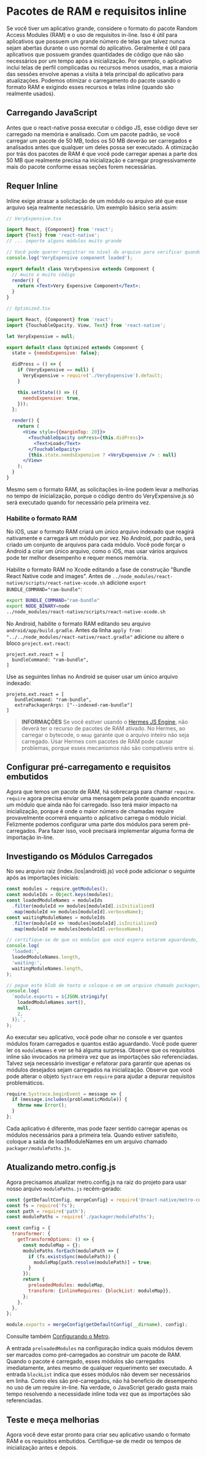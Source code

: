 # Pacotes de RAM e requisitos inline
Se você tiver um aplicativo grande, considere o formato do pacote Random Access Modules (RAM) e o uso de requisitos in-line. Isso é útil para aplicativos que possuem um grande número de telas que talvez nunca sejam abertas durante o uso normal do aplicativo. Geralmente é útil para aplicativos que possuem grandes quantidades de código que não são necessários por um tempo após a inicialização. Por exemplo, o aplicativo inclui telas de perfil complicadas ou recursos menos usados, mas a maioria das sessões envolve apenas a visita à tela principal do aplicativo para atualizações. Podemos otimizar o carregamento do pacote usando o formato RAM e exigindo esses recursos e telas inline (quando são realmente usados).

## Carregando JavaScript
Antes que o react-native possa executar o código JS, esse código deve ser carregado na memória e analisado. Com um pacote padrão, se você carregar um pacote de 50 MB, todos os 50 MB deverão ser carregados e analisados antes que qualquer um deles possa ser executado. A otimização por trás dos pacotes de RAM é que você pode carregar apenas a parte dos 50 MB que realmente precisa na inicialização e carregar progressivamente mais do pacote conforme essas seções forem necessárias.

## Requer Inline
Inline exige atrasar a solicitação de um módulo ou arquivo até que esse arquivo seja realmente necessário. Um exemplo básico seria assim:

```jsx
// VeryExpensive.tsx

import React, {Component} from 'react';
import {Text} from 'react-native';
// ... importe alguns módulos muito grande

// Você pode querer registrar no nível do arquivo para verificar quando isso está acontecendo
console.log('VeryExpensive component loaded');

export default class VeryExpensive extends Component {
  // muito e muito código
  render() {
    return <Text>Very Expensive Component</Text>;
  }
}
```


```jsx
// Optimized.tsx

import React, {Component} from 'react';
import {TouchableOpacity, View, Text} from 'react-native';

let VeryExpensive = null;

export default class Optimized extends Component {
  state = {needsExpensive: false};

  didPress = () => {
    if (VeryExpensive == null) {
      VeryExpensive = require('./VeryExpensive').default;
    }

    this.setState(() => ({
      needsExpensive: true,
    }));
  };

  render() {
    return (
      <View style={{marginTop: 20}}>
        <TouchableOpacity onPress={this.didPress}>
          <Text>Load</Text>
        </TouchableOpacity>
        {this.state.needsExpensive ? <VeryExpensive /> : null}
      </View>
    );
  }
}
```

Mesmo sem o formato RAM, as solicitações in-line podem levar a melhorias no tempo de inicialização, porque o código dentro do VeryExpensive.js só será executado quando for necessário pela primeira vez.

### Habilite o formato RAM
No iOS, usar o formato RAM criará um único arquivo indexado que reagirá nativamente e carregará um módulo por vez. No Android, por padrão, será criado um conjunto de arquivos para cada módulo. Você pode forçar o Android a criar um único arquivo, como o iOS, mas usar vários arquivos pode ter melhor desempenho e requer menos memória.

Habilite o formato RAM no Xcode editando a fase de construção "Bundle React Native code and images". Antes de `../node_modules/react-native/scripts/react-native-xcode.sh` adicione `export BUNDLE_COMMAND="ram-bundle"`:

```sh
export BUNDLE_COMMAND="ram-bundle"
export NODE_BINARY=node
../node_modules/react-native/scripts/react-native-xcode.sh
```

No Android, habilite o formato RAM editando seu arquivo `android/app/build.gradle`. Antes da linha `apply from: "../../node_modules/react-native/react.gradle"` adicione ou altere o bloco `project.ext.react`:

```
project.ext.react = [
  bundleCommand: "ram-bundle",
]
```

Use as seguintes linhas no Android se quiser usar um único arquivo indexado:

```
projeto.ext.react = [
   bundleCommand: "ram-bundle",
   extraPackagerArgs: ["--indexed-ram-bundle"]
]
```

> **INFORMAÇÕES**
> Se você estiver usando o [Hermes JS Engine](https://github.com/facebook/hermes), não deverá ter o recurso de pacotes de RAM ativado. No Hermes, ao carregar o bytecode, o `mmap` garante que o arquivo inteiro não seja carregado. Usar Hermes com pacotes de RAM pode causar problemas, porque esses mecanismos não são compatíveis entre si.

## Configurar pré-carregamento e requisitos embutidos
Agora que temos um pacote de RAM, há sobrecarga para chamar `require`. `require` agora precisa enviar uma mensagem pela ponte quando encontrar um módulo que ainda não foi carregado. Isso terá maior impacto na inicialização, porque é onde o maior número de chamadas require provavelmente ocorrerá enquanto o aplicativo carrega o módulo inicial. Felizmente podemos configurar uma parte dos módulos para serem pré-carregados. Para fazer isso, você precisará implementar alguma forma de importação in-line.

## Investigando os Módulos Carregados
No seu arquivo raiz (index.(ios|android).js) você pode adicionar o seguinte após as importações iniciais:

```js
const modules = require.getModules();
const moduleIds = Object.keys(modules);
const loadedModuleNames = moduleIds
  .filter(moduleId => modules[moduleId].isInitialized)
  .map(moduleId => modules[moduleId].verboseName);
const waitingModuleNames = moduleIds
  .filter(moduleId => !modules[moduleId].isInitialized)
  .map(moduleId => modules[moduleId].verboseName);

// certifique-se de que os módulos que você espera estarem aguardando, estão realmente esperando
console.log(
  'loaded:',
  loadedModuleNames.length,
  'waiting:',
  waitingModuleNames.length,
);

// pegue este blob de texto e coloque-o em um arquivo chamado packager/modulePaths.js
console.log(
  `module.exports = ${JSON.stringify(
    loadedModuleNames.sort(),
    null,
    2,
  )};`,
);
```

Ao executar seu aplicativo, você pode olhar no console e ver quantos módulos foram carregados e quantos estão aguardando. Você pode querer ler os `moduleNames` e ver se há alguma surpresa. Observe que os requisitos inline são invocados na primeira vez que as importações são referenciadas. Talvez seja necessário investigar e refatorar para garantir que apenas os módulos desejados sejam carregados na inicialização. Observe que você pode alterar o objeto `Systrace` em `require` para ajudar a depurar requisitos problemáticos.

```js
require.Systrace.beginEvent = message => {
  if (message.includes(problematicModule)) {
    throw new Error();
  }
};
```

Cada aplicativo é diferente, mas pode fazer sentido carregar apenas os módulos necessários para a primeira tela. Quando estiver satisfeito, coloque a saída de loadModuleNames em um arquivo chamado `packager/modulePaths.js`.

## Atualizando metro.config.js
Agora precisamos atualizar metro.config.js na raiz do projeto para usar nosso arquivo `modulePaths.js` recém-gerado:

```js
const {getDefaultConfig, mergeConfig} = require('@react-native/metro-config');
const fs = require('fs');
const path = require('path');
const modulePaths = require('./packager/modulePaths');

const config = {
  transformer: {
    getTransformOptions: () => {
      const moduleMap = {};
      modulePaths.forEach(modulePath => {
        if (fs.existsSync(modulePath)) {
          moduleMap[path.resolve(modulePath)] = true;
        }
      });
      return {
        preloadedModules: moduleMap,
        transform: {inlineRequires: {blockList: moduleMap}},
      };
    },
  },
};

module.exports = mergeConfig(getDefaultConfig(__dirname), config);
```

Consulte também [Configurando o Metro](/docs/metro.md).

A entrada `preloadedModules` na configuração indica quais módulos devem ser marcados como pré-carregados ao construir um pacote de RAM. Quando o pacote é carregado, esses módulos são carregados imediatamente, antes mesmo de qualquer requerimento ser executado. A entrada `blockList` indica que esses módulos não devem ser necessários em linha. Como eles são pré-carregados, não há benefício de desempenho no uso de um require in-line. Na verdade, o JavaScript gerado gasta mais tempo resolvendo a necessidade inline toda vez que as importações são referenciadas.

## Teste e meça melhorias
Agora você deve estar pronto para criar seu aplicativo usando o formato RAM e os requisitos embutidos. Certifique-se de medir os tempos de inicialização antes e depois.
